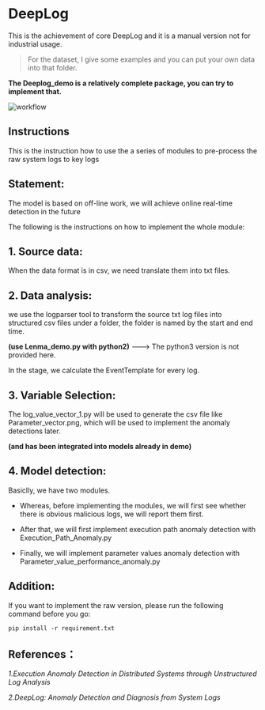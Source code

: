 # DeepLog
This is the achievement of core DeepLog and it is a manual version not for industrial usage.

> For the dataset, I give some examples and you can put your own data into that folder.

**The Deeplog_demo is a relatively complete package, you can try to implement that.**

![workflow](https://github.com/Wapiti08/DeepLog/blob/master/Deeplog_demo/Pic/Deeplog_dataflow.png)

## Instructions
This is the instruction how to use the a series of modules to pre-process the raw system logs to key logs

## Statement:
The model is based on off-line work, we will achieve online real-time detection in the future

The following is the instructions on how to implement the whole module:
##  1. Source data:
When the data format is in csv, we need translate them into txt files.

##  2. Data analysis:
we use the logparser tool to transform the source txt log files into structured csv files under a folder, the folder is named by the start and end time.

**(use Lenma_demo.py with python2)** ---> The python3 version is not provided here.

In the stage, we calculate the EventTemplate for every log. 

##  3. Variable Selection:
The log_value_vector_1.py will be used to generate the csv file like Parameter_vector.png, which will be used to implement the anomaly detections later. 

**(and has been integrated into models already in demo)**

##  4. Model detection:
Basiclly, we have two modules. 

- Whereas, before implementing the modules, we will first see whether there is obvious malicious logs, we will report them first.
	
- After that, we will first implement execution path anomaly detection with Execution_Path_Anomaly.py
	
- Finally, we will implement parameter values anomaly detection with Parameter_value_performance_anomaly.py	


## Addition:
If you want to implement the raw version, please run the following command before you go:
```
pip install -r requirement.txt
```

## References：
*1.Execution Anomaly Detection in Distributed Systems through Unstructured Log Analysis*

*2.DeepLog: Anomaly Detection and Diagnosis from System Logs*
